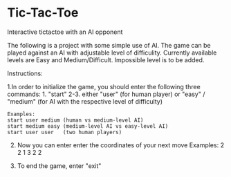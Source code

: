 # Tic-Tac-Toe
 Interactive tictactoe with an AI opponent
 
The following is a project with some simple use of AI. The game can be played against an AI with adjustable level of difficulity. Currently available levels are Easy and Medium/Difficult. Impossible level is to be added.


Instructions:

1.In order to initialize the game, you should enter the following three commands:
	1. "start"
	2-3. either "user" (for human player) or "easy" / "medium" (for AI with the respective level of difficulty)

	Examples:
	start user medium (human vs medium-level AI)
	start medium easy (medium-level AI vs easy-level AI)
	start user user   (two human players)

2. Now you can enter enter the coordinates of your next move
	Examples:
	2 2
	1 3
	2 2

3. To end the game, enter "exit"
 
